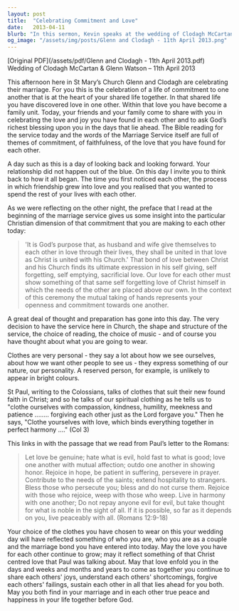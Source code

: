 ```yaml
---
layout: post
title:  "Celebrating Commitment and Love"
date:   2013-04-11
blurb: "In this sermon, Kevin speaks at the wedding of Clodagh McCartan and Glenn Watson, emphasizing the importance of commitment, faithfulness, and the love they have found in each other. He draws parallels between their bond and the love between Christ and his Church, urging them to clothe themselves in virtues like compassion, kindness, and patience. Kevin encourages the couple to live in harmony, support each other, and grow in love that reflects Christ's selfless love."
og_image: "/assets/img/posts/Glenn and Clodagh - 11th April 2013.png"
---
```

[Original PDF](/assets/pdf/Glenn and Clodagh - 11th April 2013.pdf)    
Wedding of Clodagh McCartan & Glenn Watson – 11th April 2013

This afternoon here in St Mary’s Church Glenn and Clodagh are celebrating their marriage. For you this is the celebration of a life of commitment to one another that is at the heart of your shared life together. In that shared life you have discovered love in one other. Within that love you have become a family unit. Today, your friends and your family come to share with you in celebrating the love and joy you have found in each other and to ask God’s richest blessing upon you in the days that lie ahead. The Bible reading for the service today and the words of the Marriage Service itself are full of themes of commitment, of faithfulness, of the love that you have found for each other.

A day such as this is a day of looking back and looking forward. Your relationship did not happen out of the blue. On this day I invite you to think back to how it all began. The time you first noticed each other, the process in which friendship grew into love and you realised that you wanted to spend the rest of your lives with each other.

As we were reflecting on the other night, the preface that I read at the beginning of the marriage service gives us some insight into the particular Christian dimension of that commitment that you are making to each other today:

> 'It is God’s purpose that, as husband and wife give themselves to each other in love through their lives, they shall be united in that love as Christ is united with his Church.' That bond of love between Christ and his Church finds its ultimate expression in his self giving, self forgetting, self emptying, sacrificial love. Our love for each other must show something of that same self forgetting love of Christ himself in which the needs of the other are placed above our own. In the context of this ceremony the mutual taking of hands represents your openness and commitment towards one another.

A great deal of thought and preparation has gone into this day. The very decision to have the service here in Church, the shape and structure of the service, the choice of reading, the choice of music - and of course you have thought about what you are going to wear.

Clothes are very personal - they say a lot about how we see ourselves, about how we want other people to see us - they express something of our nature, our personality. A reserved person, for example, is unlikely to appear in bright colours.

St Paul, writing to the Colossians, talks of clothes that suit their new found faith in Christ; and so he talks of our spiritual clothing as he tells us to "clothe ourselves with compassion, kindness, humility, meekness and patience ........ forgiving each other just as the Lord forgave you." Then he says, "Clothe yourselves with love, which binds everything together in perfect harmony ...." (Col 3)

This links in with the passage that we read from Paul’s letter to the Romans:

> Let love be genuine; hate what is evil, hold fast to what is good; love one another with mutual affection; outdo one another in showing honor. Rejoice in hope, be patient in suffering, persevere in prayer. Contribute to the needs of the saints; extend hospitality to strangers. Bless those who persecute you; bless and do not curse them. Rejoice with those who rejoice, weep with those who weep. Live in harmony with one another; Do not repay anyone evil for evil, but take thought for what is noble in the sight of all. If it is possible, so far as it depends on you, live peaceably with all. (Romans 12:9-18)

Your choice of the clothes you have chosen to wear on this your wedding day will have reflected something of who you are, who you are as a couple and the marriage bond you have entered into today. May the love you have for each other continue to grow; may it reflect something of that Christ centred love that Paul was talking about. May that love enfold you in the days and weeks and months and years to come as together you continue to share each others' joys, understand each others' shortcomings, forgive each others' failings, sustain each other in all that lies ahead for you both. May you both find in your marriage and in each other true peace and happiness in your life together before God.
